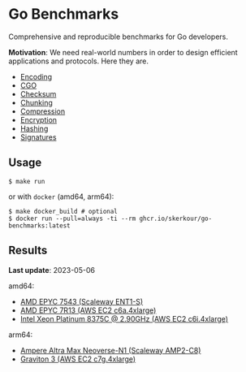 # Go Benchmarks

Comprehensive and reproducible benchmarks for Go developers.

**Motivation**: We need real-world numbers in order to design efficient applications and protocols. Here they are.


* [Encoding](encoding)
* [CGO](cgo)
* [Checksum](checksum)
* [Chunking](chunking)
* [Compression](compression)
* [Encryption](encryption)
* [Hashing](hashing)
* [Signatures](signatures)


## Usage

```shell
$ make run
```

or with `docker` (amd64, arm64):

```shell
$ make docker_build # optional
$ docker run --pull=always -ti --rm ghcr.io/skerkour/go-benchmarks:latest
```

## Results

**Last update**: 2023-05-06

amd64:
* [AMD EPYC 7543 (Scaleway ENT1-S)](results/scaleway_ent1_s.txt)
* [AMD EPYC 7R13 (AWS EC2 c6a.4xlarge)](results/aws_c6a_4xlarge.txt)
* [Intel Xeon Platinum 8375C @ 2.90GHz (AWS EC2 c6i.4xlarge)](results/aws_c6i_4xlarge.txt)

arm64:
* [Ampere Altra Max Neoverse-N1 (Scaleway AMP2-C8)](results/scaleway_amp2_c8.txt)
* [Graviton 3 (AWS EC2 c7g.4xlarge)](results/aws_c7g_4xlarge.txt)
